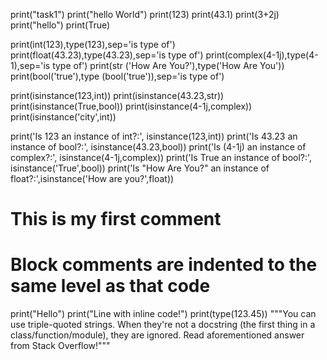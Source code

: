 
print("task1")
print("hello World")
print(123)
print(43.1)
print(3+2j)
print("hello")
print(True)


print(int(123),type(123),sep='is type of')
print(float(43.23),type(43.23),sep='is type of')
print(complex(4-1j),type(4-1),sep='is type of')
print(str ('How Are You?'),type('How Are You'))
print(bool('true'),type (bool('true')),sep='is type of')


print(isinstance(123,int))
print(isinstance(43.23,str))
print(isinstance(True,bool))
print(isinstance(4-1j,complex))
print(isinstance('city',int))

print('Is 123  an instance of int?:', isinstance(123,int))
print('Is 43.23  an instance of bool?:', isinstance(43.23,bool))
print('Is (4-1j)  an instance of complex?:', isinstance(4-1j,complex))
print('Is True  an instance of bool?:', isinstance('True',bool))
print('Is "How Are You?"  an instance of float?:',isinstance('How are you?',float))

# This is my first comment
# Block comments are indented to the same level as that code
print("Hello")
print("Line with inline code!")
print(type(123.45))
"""You can use triple-quoted strings. When they're not a docstring (the first thing in a class/function/module), they are ignored.
Read aforementioned answer from Stack Overflow!"""
